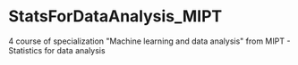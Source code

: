 # StatsForDataAnalysis_MIPT
 4 course of specialization "Machine learning and data analysis" from MIPT - Statistics for data analysis
